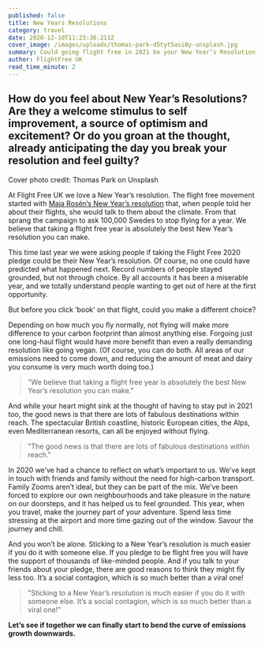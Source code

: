 ```yaml
---
published: false
title: New Years Resolutions
category: travel
date: 2020-12-10T11:23:30.211Z
cover_image: /images/uploads/thomas-park-d5tyt5asi0y-unsplash.jpg
summary: Could going flight free in 2021 be your New Year’s Resolution?
author: FlightFree UK
read_time_minute: 2
---
```

## How do you feel about New Year’s Resolutions? Are they a welcome stimulus to self improvement, a source of optimism and excitement? Or do you groan at the thought, already anticipating the day you break your resolution and feel guilty?

Cover photo credit: Thomas Park on Unsplash

At Flight Free UK we love a New Year’s resolution. The flight free movement started with [Maja Rosén’s New Year’s resolution](https://flightfree.co.uk/post/the-best-new-years-resolution-ever/) that, when people told her about their flights, she would talk to them about the climate. From that sprang the campaign to ask 100,000
Swedes to stop flying for a year. We believe that taking a flight free year is
absolutely the best New Year’s resolution you can make.

This time last year we were asking people if taking the Flight Free 2020 pledge
could be their New Year’s resolution. Of course, no one could have predicted
what happened next. Record numbers of people stayed grounded, but not
through choice. By all accounts it has been a miserable year, and we totally
understand people wanting to get out of here at the first opportunity.

But before you click ‘book’ on that flight, could you make a different choice?

Depending on how much you fly normally, not flying will make more difference
to your carbon footprint than almost anything else. Forgoing just one long-haul
flight would have more benefit than even a really demanding resolution like
going vegan. (Of course, you can do both. All areas of our emissions need to come
down, and reducing the amount of meat and dairy you consume is very much
worth doing too.)

> "We believe that taking a flight free year is absolutely the best New Year’s resolution you can make."

And while your heart might sink at the thought of having to stay put in 2021 too,
the good news is that there are lots of fabulous destinations within reach. The
spectacular British coastline, historic European cities, the Alps, even
Mediterranean resorts, can all be enjoyed without flying.

> "The good news is that there are lots of fabulous destinations within reach."

In 2020 we’ve had a chance to reflect on what’s important to us. We’ve kept in
touch with friends and family without the need for high-carbon transport. Family
Zooms aren’t ideal, but they can be part of the mix. We’ve been forced to explore
our own neighbourhoods and take pleasure in the nature on our doorsteps, and
it has helped us to feel grounded. This year, when you travel, make the journey
part of your adventure. Spend less time stressing at the airport and more time
gazing out of the window. Savour the journey and chill.

And you won’t be alone. Sticking to a New Year’s resolution is much easier if you
do it with someone else. If you pledge to be flight free you will have the support
of thousands of like-minded people. And if you talk to your friends about your
pledge, there are good reasons to think they might fly less too. It’s a social
contagion, which is so much better than a viral one! 

> "Sticking to a New Year’s resolution is much easier if you
> do it with someone else. It’s a social contagion, which is so much better than a viral one!"

**Let’s see if together we can finally start to bend the curve of emissions growth downwards.**